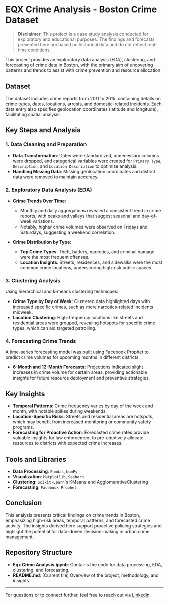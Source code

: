 # EQX Crime Analysis - Boston Crime Dataset

> **Disclaimer**: This project is a case study analysis conducted for exploratory and educational purposes. The findings and forecasts presented here are based on historical data and do not reflect real-time conditions.

This project provides an exploratory data analysis (EDA), clustering, and forecasting of crime data in Boston, with the primary aim of uncovering patterns and trends to assist with crime prevention and resource allocation. 

## Dataset
The dataset includes crime reports from 2011 to 2015, containing details on crime types, dates, locations, arrests, and domestic-related incidents. Each data entry also specifies geolocation coordinates (latitude and longitude), facilitating spatial analysis.

## Key Steps and Analysis

### 1. Data Cleaning and Preparation
- **Data Transformation**: Dates were standardized, unnecessary columns were dropped, and categorical variables were created for `Primary Type`, `Description`, and `Location Description` to optimize analysis.
- **Handling Missing Data**: Missing geolocation coordinates and district data were removed to maintain accuracy.

### 2. Exploratory Data Analysis (EDA)
- **Crime Trends Over Time**:
  - Monthly and daily aggregations revealed a consistent trend in crime reports, with peaks and valleys that suggest seasonal and day-of-week variations.
  - Notably, higher crime volumes were observed on Fridays and Saturdays, suggesting a weekend correlation.

- **Crime Distribution by Type**:
  - **Top Crime Types**: Theft, battery, narcotics, and criminal damage were the most frequent offenses.
  - **Location Insights**: Streets, residences, and sidewalks were the most common crime locations, underscoring high-risk public spaces.

### 3. Clustering Analysis
Using hierarchical and k-means clustering techniques:
- **Crime Type by Day of Week**: Clustered data highlighted days with increased specific crimes, such as more narcotics-related incidents midweek.
- **Location Clustering**: High-frequency locations like streets and residential areas were grouped, revealing hotspots for specific crime types, which can aid targeted patrolling.

### 4. Forecasting Crime Trends
A time-series forecasting model was built using Facebook Prophet to predict crime volumes for upcoming months in different districts.
- **6-Month and 12-Month Forecasts**: Projections indicated slight increases in crime volume for certain areas, providing actionable insights for future resource deployment and preventive strategies.

## Key Insights
- **Temporal Patterns**: Crime frequency varies by day of the week and month, with notable spikes during weekends.
- **Location-Specific Risks**: Streets and residential areas are hotspots, which may benefit from increased monitoring or community safety programs.
- **Forecasting for Proactive Action**: Forecasted crime rates provide valuable insights for law enforcement to pre-emptively allocate resources to districts with expected crime increases.

## Tools and Libraries
- **Data Processing**: `Pandas`, `NumPy`
- **Visualization**: `Matplotlib`, `Seaborn`
- **Clustering**: `Scikit-Learn`'s KMeans and AgglomerativeClustering
- **Forecasting**: `Facebook Prophet`

## Conclusion
This analysis presents critical findings on crime trends in Boston, emphasizing high-risk areas, temporal patterns, and forecasted crime activity. The insights derived here support proactive policing strategies and highlight the potential for data-driven decision-making in urban crime management.

## Repository Structure
- **Eqx Crime Analysis.ipynb**: Contains the code for data processing, EDA, clustering, and forecasting.
- **README.md**: (Current file) Overview of the project, methodology, and insights.

---

For questions or to connect further, feel free to reach out via [LinkedIn](https://www.linkedin.com/in/lucascrezende).
